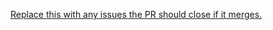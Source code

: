 [Replace this with any issues the PR should close if it merges.](https://help.github.com/articles/closing-issues-using-keywords/)
